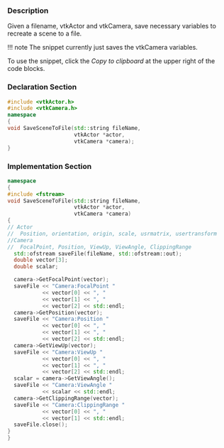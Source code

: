 ### Description

Given a filename, vtkActor and vtkCamera, save necessary variables to recreate a scene to a file.

!!! note
    The snippet currently just saves the vtkCamera variables.

To use the snippet, click the *Copy to clipboard* at the upper right of the code blocks.

### Declaration Section
``` c++
#include <vtkActor.h>
#include <vtkCamera.h>
namespace
{
void SaveSceneToFile(std::string fileName,
                     vtkActor *actor,
                     vtkCamera *camera);
}
```
### Implementation Section
``` c++
namespace
{
#include <fstream>
void SaveSceneToFile(std::string fileName,
                     vtkActor *actor,
                     vtkCamera *camera)
{
// Actor
//  Position, orientation, origin, scale, usrmatrix, usertransform
//Camera
//  FocalPoint, Position, ViewUp, ViewAngle, ClippingRange
  std::ofstream saveFile(fileName, std::ofstream::out);
  double vector[3];
  double scalar;

  camera->GetFocalPoint(vector);
  saveFile << "Camera:FocalPoint "
           << vector[0] << ", "
           << vector[1] << ", "
           << vector[2] << std::endl;
  camera->GetPosition(vector);
  saveFile << "Camera:Position "
           << vector[0] << ", "
           << vector[1] << ", "
           << vector[2] << std::endl;
  camera->GetViewUp(vector);
  saveFile << "Camera:ViewUp "
           << vector[0] << ", "
           << vector[1] << ", "
           << vector[2] << std::endl;
  scalar = camera->GetViewAngle();
  saveFile << "Camera:ViewAngle "
           << scalar << std::endl;
  camera->GetClippingRange(vector);
  saveFile << "Camera:ClippingRange "
           << vector[0] << ", "
           << vector[1] << std::endl;
  saveFile.close();
}
}
```
